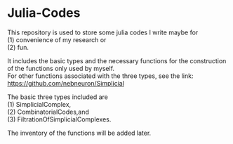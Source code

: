 # Julia-Codes
This repository is used to store some julia codes I write maybe for <br>
(1) convenience of my research or   <br>
(2) fun. <br>

It includes the basic types and the necessary functions for the construction of the functions only used by myself. <br>
For other functions associated with the three types, see the link: https://github.com/nebneuron/Simplicial

The basic three types included are  <br>
(1) SimplicialComplex, <br>
(2) CombinatorialCodes,and <br>
(3) FiltrationOfSimplicialComplexes. <br>

The inventory of the functions will be added later. <br>


